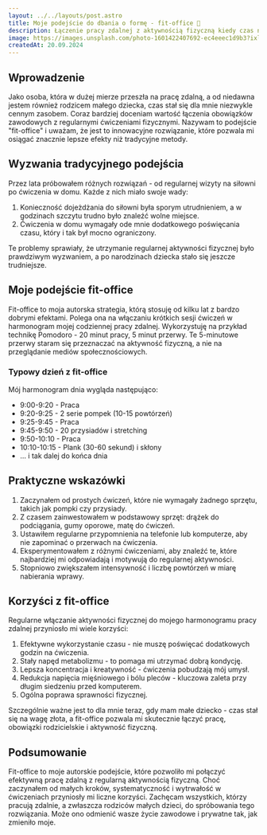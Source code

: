 ```yaml
---
layout: ../../layouts/post.astro
title: Moje podejście do dbania o formę - fit-office 💪
description: Łączenie pracy zdalnej z aktywnością fizyczną kiedy czas nie jest z gumy
image: https://images.unsplash.com/photo-1601422407692-ec4eeec1d9b3?ixlib=rb-4.0.3&q=85&fm=jpg&crop=entropy&cs=srgb
createdAt: 20.09.2024
---
```


## Wprowadzenie

Jako osoba, która w dużej mierze przeszła na pracę zdalną, a od niedawna jestem również rodzicem małego dziecka, czas stał się dla mnie niezwykle cennym zasobem. Coraz bardziej doceniam wartość łączenia obowiązków zawodowych z regularnymi ćwiczeniami fizycznymi. Nazywam to podejście "fit-office" i uważam, że jest to innowacyjne rozwiązanie, które pozwala mi osiągać znacznie lepsze efekty niż tradycyjne metody.

## Wyzwania tradycyjnego podejścia

Przez lata próbowałem różnych rozwiązań - od regularnej wizyty na siłowni po ćwiczenia w domu. Każde z nich miało swoje wady:

1. Konieczność dojeżdżania do siłowni była sporym utrudnieniem, a w godzinach szczytu trudno było znaleźć wolne miejsce.
2. Ćwiczenia w domu wymagały ode mnie dodatkowego poświęcania czasu, który i tak był mocno ograniczony.

Te problemy sprawiały, że utrzymanie regularnej aktywności fizycznej było prawdziwym wyzwaniem, a po narodzinach dziecka stało się jeszcze trudniejsze.

## Moje podejście fit-office

Fit-office to moja autorska strategia, którą stosuję od kilku lat z bardzo dobrymi efektami. Polega ona na włączaniu krótkich sesji ćwiczeń w harmonogram mojej codziennej pracy zdalnej. Wykorzystuję na przykład technikę Pomodoro - 20 minut pracy, 5 minut przerwy. Te 5-minutowe przerwy staram się przeznaczać na aktywność fizyczną, a nie na przeglądanie mediów społecznościowych.

### Typowy dzień z fit-office

Mój harmonogram dnia wygląda następująco:

- 9:00-9:20 - Praca
- 9:20-9:25 - 2 serie pompek (10-15 powtórzeń)
- 9:25-9:45 - Praca
- 9:45-9:50 - 20 przysiadów i stretching
- 9:50-10:10 - Praca
- 10:10-10:15 - Plank (30-60 sekund) i skłony
- ... i tak dalej do końca dnia

## Praktyczne wskazówki

1. Zaczynałem od prostych ćwiczeń, które nie wymagały żadnego sprzętu, takich jak pompki czy przysiady.
2. Z czasem zainwestowałem w podstawowy sprzęt: drążek do podciągania, gumy oporowe, matę do ćwiczeń.
3. Ustawiłem regularne przypomnienia na telefonie lub komputerze, aby nie zapominać o przerwach na ćwiczenia.
4. Eksperymentowałem z różnymi ćwiczeniami, aby znaleźć te, które najbardziej mi odpowiadają i motywują do regularnej aktywności.
5. Stopniowo zwiększałem intensywność i liczbę powtórzeń w miarę nabierania wprawy.

## Korzyści z fit-office

Regularne włączanie aktywności fizycznej do mojego harmonogramu pracy zdalnej przyniosło mi wiele korzyści:

1. Efektywne wykorzystanie czasu - nie muszę poświęcać dodatkowych godzin na ćwiczenia.
2. Stały napęd metabolizmu - to pomaga mi utrzymać dobrą kondycję.
3. Lepsza koncentracja i kreatywność - ćwiczenia pobudzają mój umysł.
4. Redukcja napięcia mięśniowego i bólu pleców - kluczowa zaleta przy długim siedzeniu przed komputerem.
5. Ogólna poprawa sprawności fizycznej.

Szczególnie ważne jest to dla mnie teraz, gdy mam małe dziecko - czas stał się na wagę złota, a fit-office pozwala mi skutecznie łączyć pracę, obowiązki rodzicielskie i aktywność fizyczną.

## Podsumowanie

Fit-office to moje autorskie podejście, które pozwoliło mi połączyć efektywną pracę zdalną z regularną aktywnością fizyczną. Choć zaczynałem od małych kroków, systematyczność i wytrwałość w ćwiczeniach przyniosły mi liczne korzyści. Zachęcam wszystkich, którzy pracują zdalnie, a zwłaszcza rodziców małych dzieci, do spróbowania tego rozwiązania. Może ono odmienić wasze życie zawodowe i prywatne tak, jak zmieniło moje.
